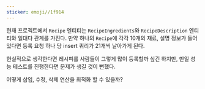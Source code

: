 ```yaml
---
sticker: emoji//1f914
---
```

현재 프로젝트에서 `Recipe` 엔티티는 `RecipeIngredients`와 `RecipeDescription` 엔티티와 일대다 관계를 가진다.
만약 하나의 `Recipe`에 각각 10개의 재료, 설명 정보가 들어있다면 등록 요청 하나 당 insert 쿼리가 21개씩 날아가게 된다.

현실적으로 생각한다면 레시피를 사람들이 그렇게 많이 등록할까 싶긴 하지만, 만일 성능 테스트를 진행한다면 문제가 생길 것이 뻔했다.

어떻게 삽입, 수정, 삭제 연산을 최적화 할 수 있을까?